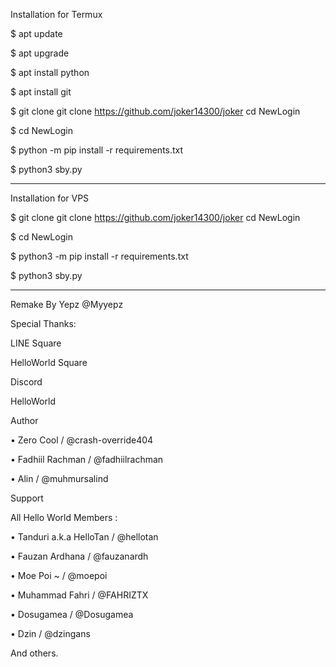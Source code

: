 Installation for Termux

$ apt update

$ apt upgrade

$ apt install python

$ apt install git

$ git clone  git clone https://github.com/joker14300/joker cd NewLogin

$ cd NewLogin

$ python -m pip install -r requirements.txt

$ python3 sby.py

------------------------------

Installation for VPS

$ git clone  git clone https://github.com/joker14300/joker cd NewLogin

$ cd NewLogin

$ python3 -m pip install -r requirements.txt

$ python3 sby.py

------------------------------

Remake By Yepz @Myyepz

Special Thanks:

LINE Square

HelloWorld Square

Discord

HelloWorld

Author

• Zero Cool / @crash-override404

• Fadhiil Rachman / @fadhiilrachman

• Alin / @muhmursalind

Support

All Hello World Members :

• Tanduri a.k.a HelloTan / @hellotan

• Fauzan Ardhana / @fauzanardh

• Moe Poi ~ / @moepoi

• Muhammad Fahri / @FAHRIZTX

• Dosugamea / @Dosugamea

• Dzin / @dzingans

And others.
